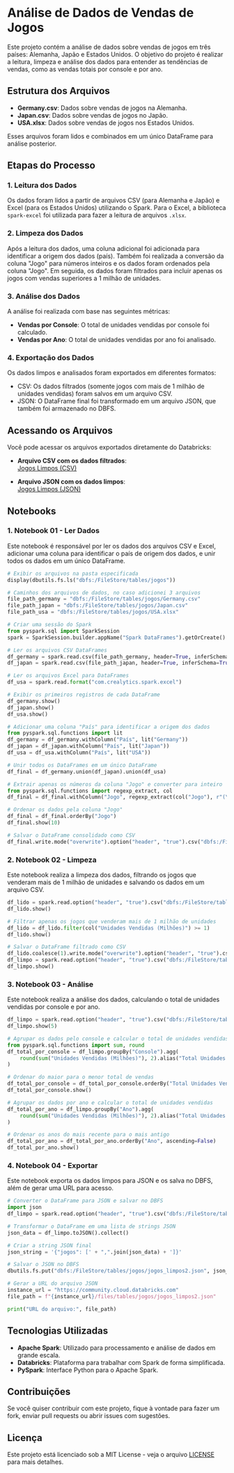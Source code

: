 
# Análise de Dados de Vendas de Jogos

Este projeto contém a análise de dados sobre vendas de jogos em três países: Alemanha, Japão e Estados Unidos. O objetivo do projeto é realizar a leitura, limpeza e análise dos dados para entender as tendências de vendas, como as vendas totais por console e por ano.

## Estrutura dos Arquivos

- **Germany.csv**: Dados sobre vendas de jogos na Alemanha.
- **Japan.csv**: Dados sobre vendas de jogos no Japão.
- **USA.xlsx**: Dados sobre vendas de jogos nos Estados Unidos.

Esses arquivos foram lidos e combinados em um único DataFrame para análise posterior.

## Etapas do Processo

### 1. **Leitura dos Dados**
Os dados foram lidos a partir de arquivos CSV (para Alemanha e Japão) e Excel (para os Estados Unidos) utilizando o Spark. Para o Excel, a biblioteca `spark-excel` foi utilizada para fazer a leitura de arquivos `.xlsx`.

### 2. **Limpeza dos Dados**
Após a leitura dos dados, uma coluna adicional foi adicionada para identificar a origem dos dados (país). Também foi realizada a conversão da coluna "Jogo" para números inteiros e os dados foram ordenados pela coluna "Jogo". Em seguida, os dados foram filtrados para incluir apenas os jogos com vendas superiores a 1 milhão de unidades.

### 3. **Análise dos Dados**
A análise foi realizada com base nas seguintes métricas:
- **Vendas por Console**: O total de unidades vendidas por console foi calculado.
- **Vendas por Ano**: O total de unidades vendidas por ano foi analisado.

### 4. **Exportação dos Dados**
Os dados limpos e analisados foram exportados em diferentes formatos:
- CSV: Os dados filtrados (somente jogos com mais de 1 milhão de unidades vendidas) foram salvos em um arquivo CSV.
- JSON: O DataFrame final foi transformado em um arquivo JSON, que também foi armazenado no DBFS.

## Acessando os Arquivos

Você pode acessar os arquivos exportados diretamente do Databricks:

- **Arquivo CSV com os dados filtrados**:  
  [Jogos Limpos (CSV)](https://community.cloud.databricks.com/files/tables/jogos/jogos_limpos.csv)
  
- **Arquivo JSON com os dados limpos**:  
  [Jogos Limpos (JSON)](https://community.cloud.databricks.com/files/tables/jogos/jogos_limpos2.json)

## Notebooks

### 1. **Notebook 01 - Ler Dados**

Este notebook é responsável por ler os dados dos arquivos CSV e Excel, adicionar uma coluna para identificar o país de origem dos dados, e unir todos os dados em um único DataFrame.

```python
# Exibir os arquivos na pasta especificada
display(dbutils.fs.ls("dbfs:/FileStore/tables/jogos"))

# Caminhos dos arquivos de dados, no caso adicionei 3 arquivos
file_path_germany = "dbfs:/FileStore/tables/jogos/Germany.csv"
file_path_japan = "dbfs:/FileStore/tables/jogos/Japan.csv"
file_path_usa = "dbfs:/FileStore/tables/jogos/USA.xlsx"

# Criar uma sessão do Spark
from pyspark.sql import SparkSession
spark = SparkSession.builder.appName("Spark DataFrames").getOrCreate()

# Ler os arquivos CSV DataFrames
df_germany = spark.read.csv(file_path_germany, header=True, inferSchema=True)
df_japan = spark.read.csv(file_path_japan, header=True, inferSchema=True)

# Ler os arquivos Excel para DataFrames
df_usa = spark.read.format("com.crealytics.spark.excel")                    .option("header", "true")                   .option("inferSchema", "true")                   .load(file_path_usa)

# Exibir os primeiros registros de cada DataFrame
df_germany.show()
df_japan.show()
df_usa.show()

# Adicionar uma coluna "País" para identificar a origem dos dados
from pyspark.sql.functions import lit
df_germany = df_germany.withColumn("País", lit("Germany"))
df_japan = df_japan.withColumn("País", lit("Japan"))
df_usa = df_usa.withColumn("País", lit("USA"))

# Unir todos os DataFrames em um único DataFrame
df_final = df_germany.union(df_japan).union(df_usa)

# Extrair apenas os números da coluna "Jogo" e converter para inteiro
from pyspark.sql.functions import regexp_extract, col
df_final = df_final.withColumn("Jogo", regexp_extract(col("Jogo"), r"(\d+)", 1).cast("int"))

# Ordenar os dados pela coluna "Jogo"
df_final = df_final.orderBy("Jogo")
df_final.show(10)

# Salvar o DataFrame consolidado como CSV
df_final.write.mode("overwrite").option("header", "true").csv("dbfs:/FileStore/tables/jogos/final.csv")
```

### 2. **Notebook 02 - Limpeza**

Este notebook realiza a limpeza dos dados, filtrando os jogos que venderam mais de 1 milhão de unidades e salvando os dados em um arquivo CSV.

```python
df_lido = spark.read.option("header", "true").csv("dbfs:/FileStore/tables/jogos/final.csv")
df_lido.show()

# Filtrar apenas os jogos que venderam mais de 1 milhão de unidades
df_lido = df_lido.filter(col("Unidades Vendidas (Milhões)") >= 1)
df_lido.show()

# Salvar o DataFrame filtrado como CSV
df_lido.coalesce(1).write.mode("overwrite").option("header", "true").csv("dbfs:/FileStore/tables/jogos/jogos_limpos.csv")
df_limpo = spark.read.option("header", "true").csv("dbfs:/FileStore/tables/jogos/jogos_limpos.csv")
df_limpo.show()
```

### 3. **Notebook 03 - Análise**

Este notebook realiza a análise dos dados, calculando o total de unidades vendidas por console e por ano.

```python
df_limpo = spark.read.option("header", "true").csv("dbfs:/FileStore/tables/jogos/jogos_limpos.csv")
df_limpo.show(5)

# Agrupar os dados pelo console e calcular o total de unidades vendidas
from pyspark.sql.functions import sum, round
df_total_por_console = df_limpo.groupBy("Console").agg(
    round(sum("Unidades Vendidas (Milhões)"), 2).alias("Total Unidades Vendidas")
)

# Ordenar do maior para o menor total de vendas
df_total_por_console = df_total_por_console.orderBy("Total Unidades Vendidas", ascending=False)
df_total_por_console.show()

# Agrupar os dados por ano e calcular o total de unidades vendidas
df_total_por_ano = df_limpo.groupBy("Ano").agg(
    round(sum("Unidades Vendidas (Milhões)"), 2).alias("Total Unidades Vendidas")
)

# Ordenar os anos do mais recente para o mais antigo
df_total_por_ano = df_total_por_ano.orderBy("Ano", ascending=False)
df_total_por_ano.show()
```

### 4. **Notebook 04 - Exportar**

Este notebook exporta os dados limpos para JSON e os salva no DBFS, além de gerar uma URL para acesso.

```python
# Converter o DataFrame para JSON e salvar no DBFS
import json
df_limpo = spark.read.option("header", "true").csv("dbfs:/FileStore/tables/jogos/jogos_limpos.csv")

# Transformar o DataFrame em uma lista de strings JSON
json_data = df_limpo.toJSON().collect()

# Criar a string JSON final
json_string = '{"jogos": [' + ",".join(json_data) + ']}'

# Salvar o JSON no DBFS
dbutils.fs.put("dbfs:/FileStore/tables/jogos/jogos_limpos2.json", json_string, overwrite=True)

# Gerar a URL do arquivo JSON
instance_url = "https://community.cloud.databricks.com"
file_path = f"{instance_url}/files/tables/jogos/jogos_limpos2.json"

print("URL do arquivo:", file_path)
```

## Tecnologias Utilizadas

- **Apache Spark**: Utilizado para processamento e análise de dados em grande escala.
- **Databricks**: Plataforma para trabalhar com Spark de forma simplificada.
- **PySpark**: Interface Python para o Apache Spark.

## Contribuições

Se você quiser contribuir com este projeto, fique à vontade para fazer um fork, enviar pull requests ou abrir issues com sugestões.

## Licença

Este projeto está licenciado sob a MIT License - veja o arquivo [LICENSE](LICENSE) para mais detalhes.
